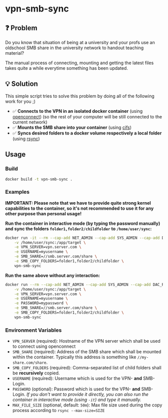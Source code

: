 # vpn-smb-sync

## :question: Problem

Do you know that situation of being at a university and your profs use an oldschool SMB share in the university network to handout teaching material? 

The manual process of connecting, mounting and getting the latest files takes quite a while everytime something has been updated.

## :bulb: Solution

This simple script tries to solve this problem by doing all of the following work for you ;)

* :white_check_mark: **Connects to the VPN in an isolated docker container** (using [openconnect](http://www.infradead.org/openconnect/)) (so the rest of your computer will be still connected to the current network)
* :white_check_mark: **Mounts the SMB share into your container** (using [cifs](https://wiki.samba.org/index.php/LinuxCIFS_utils))
* :white_check_mark: **Syncs desired folders to a docker volume respectively a local folder** (using [rsync](https://linux.die.net/man/1/rsync))

## Usage

### Build

```bash
docker build -t vpn-smb-sync .
```

### Examples

**IMPORTANT: Please note that we have to provide quite strong kernel capabilities to the container, so it's not recommended to use it for any other purpose than personal usage!**

**Run the container in interactive mode (by typing the password manually) and sync the folders `folder1,folder2/childfolder` to `/home/user/sync`:**

```bash
docker run -it --rm --cap-add NET_ADMIN --cap-add SYS_ADMIN --cap-add DAC_READ_SEARCH \
    -v /home/user/sync:/app/target \
    -e VPN_SERVER=vpn.server.com \
    -e USERNAME=myusername \
    -e SMB_SHARE=//smb.server.com/share \
    -e SMB_COPY_FOLDERS=folder1,folder2/childfolder \
    vpn-smb-sync
```

**Run the same above without any interaction:**

```bash
docker run --rm --cap-add NET_ADMIN --cap-add SYS_ADMIN --cap-add DAC_READ_SEARCH \
    -v /home/user/sync:/app/target \
    -e VPN_SERVER=vpn.server.com \
    -e USERNAME=myusername \
    -e PASSWORD=mypassword \
    -e SMB_SHARE=//smb.server.com/share \
    -e SMB_COPY_FOLDERS=folder1,folder2/childfolder \
    vpn-smb-sync
```

### Environment Variables

* `VPN_SERVER` (required): Hostname of the VPN server which shall be used to connect using openconnect
* `SMB_SHARE` (required): Address of the SMB share which shall be mounted within the container. Typically this address is something like `//my-share.com/share`.
* `SMB_COPY_FOLDERS` (required): Comma-separated list of child folders shall be **recursively** copied.
* `USERNAME` (required): Username which is used for the VPN- **and** SMB-Login.
* `PASSWORD` (optional): Password which is used for the VPN- **and** SMB-Login. *If you don't want to provide it directly, you can also run the container in interactive mode (using `-it`) and type it manually.*
* `MAX_FILE_SIZE` (optional, default: `50m`): Max file size used during the copy process according to `rsync --max-size=SIZE` 

